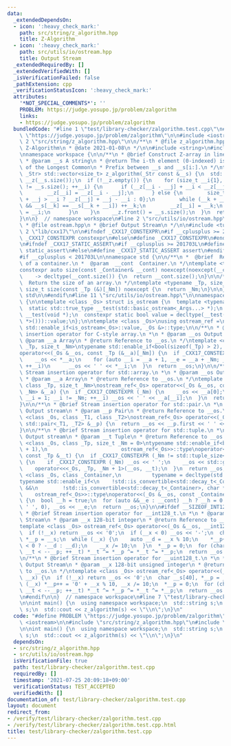```yaml
---
data:
  _extendedDependsOn:
  - icon: ':heavy_check_mark:'
    path: src/string/z_algorithm.hpp
    title: Z-Algorithm
  - icon: ':heavy_check_mark:'
    path: src/utils/io/ostream.hpp
    title: Output Stream
  _extendedRequiredBy: []
  _extendedVerifiedWith: []
  _isVerificationFailed: false
  _pathExtension: cpp
  _verificationStatusIcon: ':heavy_check_mark:'
  attributes:
    '*NOT_SPECIAL_COMMENTS*': ''
    PROBLEM: https://judge.yosupo.jp/problem/zalgorithm
    links:
    - https://judge.yosupo.jp/problem/zalgorithm
  bundledCode: "#line 1 \"test/library-checker/zalgorithm.test.cpp\"\n#define PROBLEM\
    \ \"https://judge.yosupo.jp/problem/zalgorithm\"\n\n#include <iostream>\n\n#line\
    \ 2 \"src/string/z_algorithm.hpp\"\n\n/**\n * @file z_algorithm.hpp\n * @brief\
    \ Z-Algorithm\n * @date 2021-01-08\n */\n\n#include <string>\n#include <vector>\n\
    \nnamespace workspace {\n\n/**\n * @brief Construct Z-array in linear time.\n\
    \ * @param __s A string\n * @return The i-th element (0-indexed) is the length\
    \ of the Longest Common\n * Prefix between __s and __s[i:].\n */\ntemplate <class\
    \ _Str> std::vector<size_t> z_algorithm(_Str const &__s) {\n  std::vector<size_t>\
    \ __z(__s.size());\n  if (!__z.empty()) {\n    for (size_t __i{1}, __j{0}; __i\
    \ != __s.size(); ++__i) {\n      if (__z[__i - __j] + __i < __z[__j] + __j) {\n\
    \        __z[__i] = __z[__i - __j];\n      } else {\n        size_t __k{__z[__j]\
    \ + __j > __i ? __z[__j] + __j - __i : 0};\n        while (__k + __i < __s.size()\
    \ && __s[__k] == __s[__k + __i]) ++__k;\n        __z[__i] = __k;\n        __j\
    \ = __i;\n      }\n    }\n    __z.front() = __s.size();\n  }\n  return __z;\n\
    }\n\n}  // namespace workspace\n#line 2 \"src/utils/io/ostream.hpp\"\n\n/**\n\
    \ * @file ostream.hpp\n * @brief Output Stream\n */\n\n#include <tuple>\n\n#line\
    \ 2 \"lib/cxx17\"\n\n#ifndef _CXX17_CONSTEXPR\n#if __cplusplus >= 201703L\n#define\
    \ _CXX17_CONSTEXPR constexpr\n#else\n#define _CXX17_CONSTEXPR\n#endif\n#endif\n\
    \n#ifndef _CXX17_STATIC_ASSERT\n#if __cplusplus >= 201703L\n#define _CXX17_STATIC_ASSERT\
    \ static_assert\n#else\n#define _CXX17_STATIC_ASSERT assert\n#endif\n#endif\n\n\
    #if __cplusplus < 201703L\n\nnamespace std {\n\n/**\n *  @brief  Return the size\
    \ of a container.\n *  @param  __cont  Container.\n */\ntemplate <typename _Container>\n\
    constexpr auto size(const _Container& __cont) noexcept(noexcept(__cont.size()))\n\
    \    -> decltype(__cont.size()) {\n  return __cont.size();\n}\n\n/**\n *  @brief\
    \  Return the size of an array.\n */\ntemplate <typename _Tp, size_t _Nm>\nconstexpr\
    \ size_t size(const _Tp (&)[_Nm]) noexcept {\n  return _Nm;\n}\n\n}  // namespace\
    \ std\n\n#endif\n#line 11 \"src/utils/io/ostream.hpp\"\n\nnamespace workspace\
    \ {\n\ntemplate <class _Os> struct is_ostream {\n  template <typename... _Args>\n\
    \  static std::true_type __test(std::basic_ostream<_Args...> *);\n  static std::false_type\
    \ __test(void *);\n  constexpr static bool value = decltype(__test(std::declval<_Os\
    \ *>()))::value;\n};\n\ntemplate <class _Os>\nusing ostream_ref =\n    typename\
    \ std::enable_if<is_ostream<_Os>::value, _Os &>::type;\n\n/**\n * @brief Stream\
    \ insertion operator for C-style array.\n *\n * @param __os Output stream\n *\
    \ @param __a Array\n * @return Reference to __os.\n */\ntemplate <class _Os, class\
    \ _Tp, size_t _Nm>\ntypename std::enable_if<bool(sizeof(_Tp) > 2), ostream_ref<_Os>>::type\n\
    operator<<(_Os &__os, const _Tp (&__a)[_Nm]) {\n  if _CXX17_CONSTEXPR (_Nm) {\n\
    \    __os << *__a;\n    for (auto __i = __a + 1, __e = __a + _Nm; __i != __e;\
    \ ++__i)\n      __os << ' ' << *__i;\n  }\n  return __os;\n}\n\n/**\n * @brief\
    \ Stream insertion operator for std::array.\n *\n * @param __os Output stream\n\
    \ * @param __a Array\n * @return Reference to __os.\n */\ntemplate <class _Os,\
    \ class _Tp, size_t _Nm>\nostream_ref<_Os> operator<<(_Os &__os, const std::array<_Tp,\
    \ _Nm> &__a) {\n  if _CXX17_CONSTEXPR (_Nm) {\n    __os << __a[0];\n    for (size_t\
    \ __i = 1; __i != _Nm; ++__i) __os << ' ' << __a[__i];\n  }\n  return __os;\n\
    }\n\n/**\n * @brief Stream insertion operator for std::pair.\n *\n * @param __os\
    \ Output stream\n * @param __p Pair\n * @return Reference to __os.\n */\ntemplate\
    \ <class _Os, class _T1, class _T2>\nostream_ref<_Os> operator<<(_Os &__os, const\
    \ std::pair<_T1, _T2> &__p) {\n  return __os << __p.first << ' ' << __p.second;\n\
    }\n\n/**\n * @brief Stream insertion operator for std::tuple.\n *\n * @param __os\
    \ Output stream\n * @param __t Tuple\n * @return Reference to __os.\n */\ntemplate\
    \ <class _Os, class _Tp, size_t _Nm = 0>\ntypename std::enable_if<bool(std::tuple_size<_Tp>::value\
    \ + 1),\n                        ostream_ref<_Os>>::type\noperator<<(_Os &__os,\
    \ const _Tp &__t) {\n  if _CXX17_CONSTEXPR (_Nm != std::tuple_size<_Tp>::value)\
    \ {\n    if _CXX17_CONSTEXPR (_Nm) __os << ' ';\n    __os << std::get<_Nm>(__t);\n\
    \    operator<<<_Os, _Tp, _Nm + 1>(__os, __t);\n  }\n  return __os;\n}\n\ntemplate\
    \ <class _Os, class _Container,\n          typename = decltype(std::begin(std::declval<_Container>()))>\n\
    typename std::enable_if<\n    !std::is_convertible<std::decay_t<_Container>, std::string>::value\
    \ &&\n        !std::is_convertible<std::decay_t<_Container>, char *>::value,\n\
    \    ostream_ref<_Os>>::type\noperator<<(_Os &__os, const _Container &__cont)\
    \ {\n  bool __h = true;\n  for (auto &&__e : __cont) __h ? __h = 0 : (__os <<\
    \ ' ', 0), __os << __e;\n  return __os;\n}\n\n#ifdef __SIZEOF_INT128__\n\n/**\n\
    \ * @brief Stream insertion operator for __int128_t.\n *\n * @param __os Output\
    \ Stream\n * @param __x 128-bit integer\n * @return Reference to __os.\n */\n\
    template <class _Os> ostream_ref<_Os> operator<<(_Os &__os, __int128_t __x) {\n\
    \  if (!__x) return __os << '0';\n  if (__x < 0) __os << '-';\n  char __s[40],\
    \ *__p = __s;\n  while (__x) {\n    auto __d = __x % 10;\n    *__p++ = '0' + (__x\
    \ < 0 ? -__d : __d);\n    __x /= 10;\n  }\n  *__p = 0;\n  for (char *__t = __s;\
    \ __t < --__p; ++__t) *__t ^= *__p ^= *__t ^= *__p;\n  return __os << __s;\n}\n\
    \n/**\n * @brief Stream insertion operator for __uint128_t.\n *\n * @param __os\
    \ Output Stream\n * @param __x 128-bit unsigned integer\n * @return Reference\
    \ to __os.\n */\ntemplate <class _Os> ostream_ref<_Os> operator<<(_Os &__os, __uint128_t\
    \ __x) {\n  if (!__x) return __os << '0';\n  char __s[40], *__p = __s;\n  while\
    \ (__x) *__p++ = '0' + __x % 10, __x /= 10;\n  *__p = 0;\n  for (char *__t = __s;\
    \ __t < --__p; ++__t) *__t ^= *__p ^= *__t ^= *__p;\n  return __os << __s;\n}\n\
    \n#endif\n\n}  // namespace workspace\n#line 7 \"test/library-checker/zalgorithm.test.cpp\"\
    \n\nint main() {\n  using namespace workspace;\n  std::string s;\n  std::cin >>\
    \ s;\n  std::cout << z_algorithm(s) << \"\\n\";\n}\n"
  code: "#define PROBLEM \"https://judge.yosupo.jp/problem/zalgorithm\"\n\n#include\
    \ <iostream>\n\n#include \"src/string/z_algorithm.hpp\"\n#include \"src/utils/io/ostream.hpp\"\
    \n\nint main() {\n  using namespace workspace;\n  std::string s;\n  std::cin >>\
    \ s;\n  std::cout << z_algorithm(s) << \"\\n\";\n}\n"
  dependsOn:
  - src/string/z_algorithm.hpp
  - src/utils/io/ostream.hpp
  isVerificationFile: true
  path: test/library-checker/zalgorithm.test.cpp
  requiredBy: []
  timestamp: '2021-07-25 20:09:18+09:00'
  verificationStatus: TEST_ACCEPTED
  verifiedWith: []
documentation_of: test/library-checker/zalgorithm.test.cpp
layout: document
redirect_from:
- /verify/test/library-checker/zalgorithm.test.cpp
- /verify/test/library-checker/zalgorithm.test.cpp.html
title: test/library-checker/zalgorithm.test.cpp
---
```

